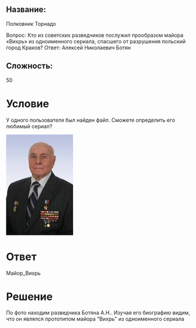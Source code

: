 ## Название: 
Полковник Торнадо

Вопрос: Кто из советских разведчиков послужил прообразом майора «Вихрь» из одноименного сериала, спасшего от разрушения польский город Краков?
Ответ: Алексей Николаевич Ботян

## Сложность: 
50

# Условие

У одного пользователя был найден файл. Сможете определить его любимый сериал? 

![](polkovnik_tornado.jpg)

# Ответ
Майор_Вихрь

# Решение
По фото находим разведчика Ботяна А.Н.. Изучая его биографию видим, что он являлся прототипом майора "Вихрь" из одноименного сериала
